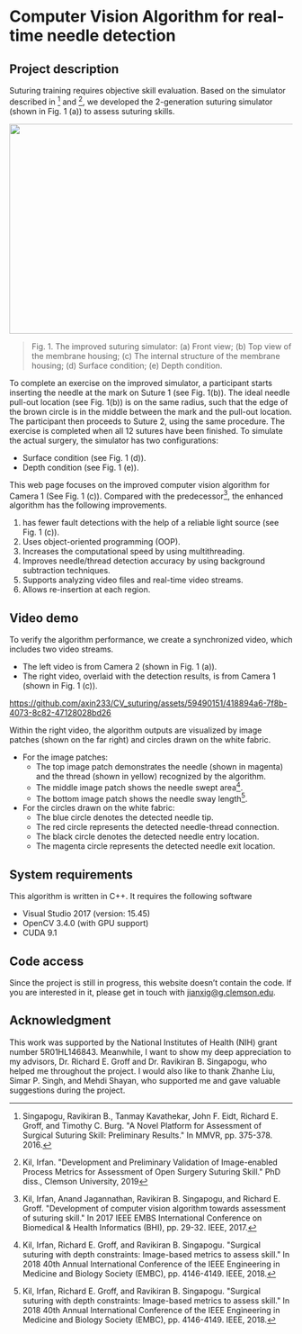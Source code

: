 # Computer Vision Algorithm for real-time needle detection
## Project description
Suturing training requires objective skill evaluation. Based on the simulator described in [^first_paper] and [^dissertation], we developed the 2-generation suturing simulator (shown in Fig. 1 (a)) to assess suturing skills. 

<!--
![images(modified)](https://user-images.githubusercontent.com/59490151/188658567-7e6c8b6e-1a1d-4193-a881-6af3391c2493.png)
-->

<!--
![simulator_v1](https://github.com/axin233/CV_suturing/assets/59490151/b7791806-e726-49d3-9a31-88ad06ca79e3)
-->

<p align="center">
  <img width="661" height="373" src="https://github.com/axin233/CV_suturing/assets/59490151/b7791806-e726-49d3-9a31-88ad06ca79e3">
</p>

> Fig. 1. The improved suturing simulator: (a) Front view; (b) Top view of the membrane housing; (c) The internal structure of the membrane housing; (d) Surface condition; (e) Depth condition.

To complete an exercise on the improved simulator, a participant starts inserting the needle at the mark on Suture 1 (see Fig. 1(b)). The ideal needle pull-out location (see Fig. 1(b)) is on the same radius, such that the edge of the brown circle is in the middle between the mark and the pull-out location. The participant then proceeds to Suture 2, using the same procedure. The exercise is completed when all 12 sutures have been finished. To simulate the actual surgery, the simulator has two configurations: 
- Surface condition (see Fig. 1 (d)).
- Depth condition (see Fig. 1 (e)).

This web page focuses on the improved computer vision algorithm for Camera 1 (See Fig. 1 (c)). Compared with the predecessor[^2017paper], the enhanced algorithm has the following improvements.
1. has fewer fault detections with the help of a reliable light source (see Fig. 1 (c)).
2. Uses object-oriented programming (OOP).
3. Increases the computational speed by using multithreading.
4. Improves needle/thread detection accuracy by using background subtraction techniques.
5. Supports analyzing video files and real-time video streams.
6. Allows re-insertion at each region.

[^first_paper]:
    Singapogu, Ravikiran B., Tanmay Kavathekar, John F. Eidt, Richard E. Groff, and Timothy C. Burg. "A Novel Platform for Assessment of Surgical Suturing Skill: Preliminary Results." In MMVR, pp. 375-378. 2016.

[^dissertation]:
    Kil, Irfan. "Development and Preliminary Validation of Image-enabled Process Metrics for Assessment of Open Surgery Suturing Skill." PhD diss., Clemson University, 2019

[^2017paper]:
    Kil, Irfan, Anand Jagannathan, Ravikiran B. Singapogu, and Richard E. Groff. "Development of computer vision algorithm towards assessment of suturing skill." In 2017 IEEE EMBS International Conference on Biomedical & Health Informatics (BHI), pp. 29-32. IEEE, 2017.

## Video demo
To verify the algorithm performance, we create a synchronized video, which includes two video streams.
- The left video is from Camera 2 (shown in Fig. 1 (a)).
- The right video, overlaid with the detection results, is from Camera 1 (shown in Fig. 1 (c)).

https://github.com/axin233/CV_suturing/assets/59490151/418894a6-7f8b-4073-8c82-47128028bd26

Within the right video, the algorithm outputs are visualized by image patches (shown on the far right) and circles drawn on the white fabric. 
- For the image patches:
  - The top image patch demonstrates the needle (shown in magenta) and the thread (shown in yellow) recognized by the algorithm. 
  - The middle image patch shows the needle swept area[^2018paper].
  - The bottom image patch shows the needle sway length[^2018paper].
- For the circles drawn on the white fabric:
  - The blue circle denotes the detected needle tip.
  - The red circle represents the detected needle-thread connection.
  - The black circle denotes the detected needle entry location.
  - The magenta circle represents the detected needle exit location.

[^2018paper]:
    Kil, Irfan, Richard E. Groff, and Ravikiran B. Singapogu. "Surgical suturing with depth constraints: Image-based metrics to assess skill." In 2018 40th Annual International Conference of the IEEE Engineering in Medicine and Biology Society (EMBC), pp. 4146-4149. IEEE, 2018.

## System requirements
This algorithm is written in C++. It requires the following software
- Visual Studio 2017 (version: 15.45)
- OpenCV 3.4.0 (with GPU support)
- CUDA 9.1

## Code access
Since the project is still in progress, this website doesn’t contain the code. If you are interested in it, please get in touch with jianxig@g.clemson.edu.

## Acknowledgment
This work was supported by the National Institutes of Health (NIH) grant number 5R01HL146843. Meanwhile, I want to show my deep appreciation to my advisors, Dr. Richard E. Groff and Dr. Ravikiran B. Singapogu, who helped me throughout the project. I would also like to thank Zhanhe Liu, Simar P. Singh, and Mehdi Shayan, who supported me and gave valuable suggestions during the project.

